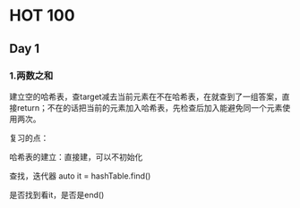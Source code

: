 # HOT 100

## Day 1

### 1.两数之和

建立空的哈希表，查target减去当前元素在不在哈希表，在就查到了一组答案，直接return；不在的话把当前的元素加入哈希表，先检查后加入能避免同一个元素使用两次。

复习的点：

哈希表的建立：直接建，可以不初始化

查找，迭代器 auto it = hashTable.find()

是否找到看it，是否是end()

